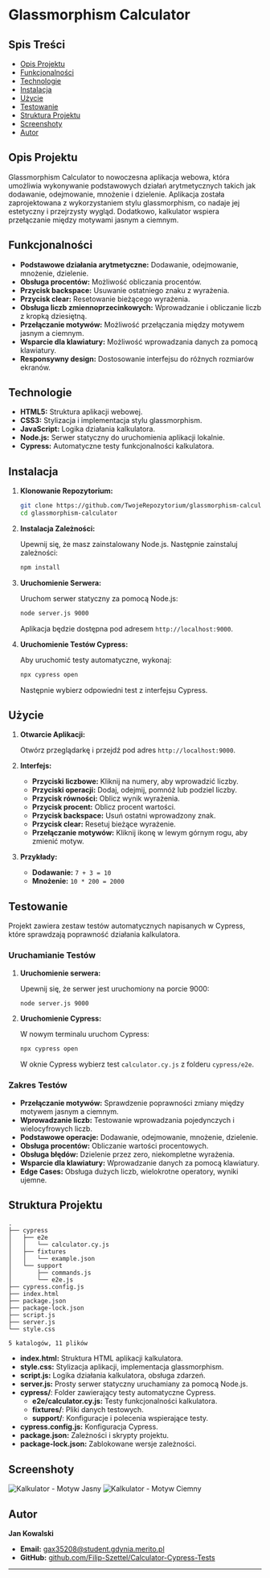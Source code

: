 # Glassmorphism Calculator

## Spis Treści

- [Opis Projektu](#opis-projektu)
- [Funkcjonalności](#funkcjonalności)
- [Technologie](#technologie)
- [Instalacja](#instalacja)
- [Użycie](#użycie)
- [Testowanie](#testowanie)
- [Struktura Projektu](#struktura-projektu)
- [Screenshoty](#screenshoty)
- [Autor](#autor)

## Opis Projektu

Glassmorphism Calculator to nowoczesna aplikacja webowa, która umożliwia wykonywanie podstawowych działań arytmetycznych takich jak dodawanie, odejmowanie, mnożenie i dzielenie. Aplikacja została zaprojektowana z wykorzystaniem stylu glassmorphism, co nadaje jej estetyczny i przejrzysty wygląd. Dodatkowo, kalkulator wspiera przełączanie między motywami jasnym a ciemnym.

## Funkcjonalności

- **Podstawowe działania arytmetyczne:** Dodawanie, odejmowanie, mnożenie, dzielenie.
- **Obsługa procentów:** Możliwość obliczania procentów.
- **Przycisk backspace:** Usuwanie ostatniego znaku z wyrażenia.
- **Przycisk clear:** Resetowanie bieżącego wyrażenia.
- **Obsługa liczb zmiennoprzecinkowych:** Wprowadzanie i obliczanie liczb z kropką dziesiętną.
- **Przełączanie motywów:** Możliwość przełączania między motywem jasnym a ciemnym.
- **Wsparcie dla klawiatury:** Możliwość wprowadzania danych za pomocą klawiatury.
- **Responsywny design:** Dostosowanie interfejsu do różnych rozmiarów ekranów.

## Technologie

- **HTML5:** Struktura aplikacji webowej.
- **CSS3:** Stylizacja i implementacja stylu glassmorphism.
- **JavaScript:** Logika działania kalkulatora.
- **Node.js:** Serwer statyczny do uruchomienia aplikacji lokalnie.
- **Cypress:** Automatyczne testy funkcjonalności kalkulatora.

## Instalacja

1. **Klonowanie Repozytorium:**

   ```bash
   git clone https://github.com/TwojeRepozytorium/glassmorphism-calculator.git
   cd glassmorphism-calculator
   ```

2. **Instalacja Zależności:**

   Upewnij się, że masz zainstalowany Node.js. Następnie zainstaluj zależności:

   ```bash
   npm install
   ```

3. **Uruchomienie Serwera:**

   Uruchom serwer statyczny za pomocą Node.js:

   ```bash
   node server.js 9000
   ```

   Aplikacja będzie dostępna pod adresem `http://localhost:9000`.

4. **Uruchomienie Testów Cypress:**

   Aby uruchomić testy automatyczne, wykonaj:

   ```bash
   npx cypress open
   ```

   Następnie wybierz odpowiedni test z interfejsu Cypress.

## Użycie

1. **Otwarcie Aplikacji:**

   Otwórz przeglądarkę i przejdź pod adres `http://localhost:9000`.

2. **Interfejs:**

   - **Przyciski liczbowe:** Kliknij na numery, aby wprowadzić liczby.
   - **Przyciski operacji:** Dodaj, odejmij, pomnóż lub podziel liczby.
   - **Przycisk równości:** Oblicz wynik wyrażenia.
   - **Przycisk procent:** Oblicz procent wartości.
   - **Przycisk backspace:** Usuń ostatni wprowadzony znak.
   - **Przycisk clear:** Resetuj bieżące wyrażenie.
   - **Przełączanie motywów:** Kliknij ikonę w lewym górnym rogu, aby zmienić motyw.

3. **Przykłady:**

   - **Dodawanie:** `7 + 3 = 10`
   - **Mnożenie:** `10 * 200 = 2000`

## Testowanie

Projekt zawiera zestaw testów automatycznych napisanych w Cypress, które sprawdzają poprawność działania kalkulatora.

### Uruchamianie Testów

1. **Uruchomienie serwera:**

   Upewnij się, że serwer jest uruchomiony na porcie 9000:

   ```bash
   node server.js 9000
   ```

2. **Uruchomienie Cypress:**

   W nowym terminalu uruchom Cypress:

   ```bash
   npx cypress open
   ```

   W oknie Cypress wybierz test `calculator.cy.js` z folderu `cypress/e2e`.

### Zakres Testów

- **Przełączanie motywów:** Sprawdzenie poprawności zmiany między motywem jasnym a ciemnym.
- **Wprowadzanie liczb:** Testowanie wprowadzania pojedynczych i wielocyfrowych liczb.
- **Podstawowe operacje:** Dodawanie, odejmowanie, mnożenie, dzielenie.
- **Obsługa procentów:** Obliczanie wartości procentowych.
- **Obsługa błędów:** Dzielenie przez zero, niekompletne wyrażenia.
- **Wsparcie dla klawiatury:** Wprowadzanie danych za pomocą klawiatury.
- **Edge Cases:** Obsługa dużych liczb, wielokrotne operatory, wyniki ujemne.

## Struktura Projektu

```
.
├── cypress
│   ├── e2e
│   │   └── calculator.cy.js
│   ├── fixtures
│   │   └── example.json
│   └── support
│       ├── commands.js
│       └── e2e.js
├── cypress.config.js
├── index.html
├── package.json
├── package-lock.json
├── script.js
├── server.js
└── style.css

5 katalogów, 11 plików
```

- **index.html:** Struktura HTML aplikacji kalkulatora.
- **style.css:** Stylizacja aplikacji, implementacja glassmorphism.
- **script.js:** Logika działania kalkulatora, obsługa zdarzeń.
- **server.js:** Prosty serwer statyczny uruchamiany za pomocą Node.js.
- **cypress/**: Folder zawierający testy automatyczne Cypress.
  - **e2e/calculator.cy.js:** Testy funkcjonalności kalkulatora.
  - **fixtures/**: Pliki danych testowych.
  - **support/**: Konfiguracje i polecenia wspierające testy.
- **cypress.config.js:** Konfiguracja Cypress.
- **package.json:** Zależności i skrypty projektu.
- **package-lock.json:** Zablokowane wersje zależności.

## Screenshoty

![Kalkulator - Motyw Jasny](screenshots/2024-11-26_19-37.bmp)
![Kalkulator - Motyw Ciemny](screenshots/2024-11-26_19-38.bmp)

## Autor

**Jan Kowalski**

- **Email:** gax35208@student.gdynia.merito.pl
- **GitHub:** [github.com/Filip-Szettel/Calculator-Cypress-Tests](https://github.com/Filip-Szettel/Calculator-Cypress-Tests)

---